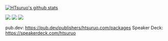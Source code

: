 [![HTsuruo's github stats](https://github-readme-stats.vercel.app/api?username=HTsuruo&count_private=true&show_icons=true&title_color=FFF&text_color=FFF&icon_color=FFF&bg_color=50,005bea,00c6fb&hide_border=true)](https://github.com/anuraghazra/github-readme-stats)

[![](https://zenn.badge.nikaera.com/s/tsuruo/likes?style=for-the-badge)](https://zenn.dev/tsuruo)
[![](https://zenn.badge.nikaera.com/s/tsuruo/articles?style=for-the-badge)](https://zenn.dev/tsuruo)
[![](https://zenn.badge.nikaera.com/s/tsuruo/scraps?style=for-the-badge)](https://zenn.dev/tsuruo?tab=scraps)

pub.dev: https://pub.dev/publishers/htsuruo.com/packages
Speaker Deck: https://speakerdeck.com/htsuruo
